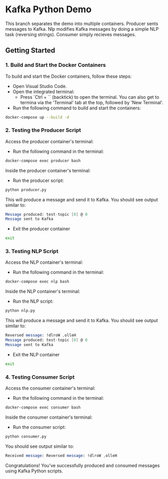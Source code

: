 # Kafka Python Demo

This branch separates the demo into multiple containers.
Producer sents messages to Kafka. Nlp modifies Kafka messages by doing a simple NLP task (reversing strings). Consumer simply recieves messages.

## Getting Started

### 1. Build and Start the Docker Containers

To build and start the Docker containers, follow these steps:

- Open Visual Studio Code.
- Open the integrated terminal:
  - Press `Ctrl + `` (backtick) to open the terminal. You can also get to termina via the 'Terminal' tab at the top, followed by 'New Terminal'.
- Run the following command to build and start the containers:

```bash
docker-compose up --build -d 
```


### 2. Testing the Producer Script

Access the producer container's terminal:

- Run the following command in the terminal:

```bash
docker-compose exec producer bash
```
Inside the producer container's terminal:

- Run the producer script:

```bash
python producer.py
```

This will produce a message and send it to Kafka. You should see output similar to:
```mathematica
Message produced: test-topic [0] @ 0
Message sent to Kafka
```

- Exit the producer container
```bash
exit
```

### 3. Testing NLP Script

Access the NLP container's terminal:

- Run the following command in the terminal:

```bash
docker-compose exec nlp bash
```
Inside the NLP container's terminal:

- Run the NLP script:

```bash
python nlp.py
```

This will produce a message and send it to Kafka. You should see output similar to:
```mathematica
Reversed message: !dlroW ,olleH
Message produced: test-topic [0] @ 0
Message sent to Kafka
```

- Exit the NLP container
```bash
exit
```

### 4. Testing Consumer Script

Access the consumer container's terminal:

- Run the following command in the terminal:

```bash
docker-compose exec consumer bash
```
Inside the consumer container's terminal:

- Run the consumer script:

```bash
python consumer.py
```

You should see output similar to:
```mathematica
Received message: Reversed message: !dlroW ,olleH
```

Congratulations! You've successfully produced and consumed messages using Kafka Python scripts.
